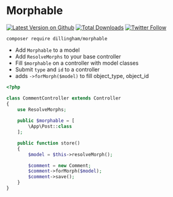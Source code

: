 # Morphable

[![Latest Version on Github](https://img.shields.io/github/release/dillingham/morphable.svg?style=flat-square)](https://packagist.org/packages/dillingham/morphable)
[![Total Downloads](https://img.shields.io/packagist/dt/dillingham/morphable.svg?style=flat-square)](https://packagist.org/packages/dillingham/morphable) [![Twitter Follow](https://img.shields.io/twitter/follow/dillinghammm?color=%231da1f1&label=Twitter&logo=%231da1f1&logoColor=%231da1f1&style=flat-square)](https://twitter.com/dillinghammm)

```
composer require dillingham/morphable
```
- Add `Morphable` to a model
- Add `ResolveMorphs` to your base controller
- Fill `$morphable` on a controller with model classes
- Submit `type` and `id` to a controller
- adds `->forMorph($model)` to fill object_type, object_id
```php
<?php

class CommentController extends Controller
{
    use ResolveMorphs;
    
    public $morphable = [
        \App\Post::class
    ];

    public function store()
    {
        $model = $this->resolveMorph();

        $comment = new Comment;
        $comment->forMorph($model);
        $comment->save();
    }
}
```
